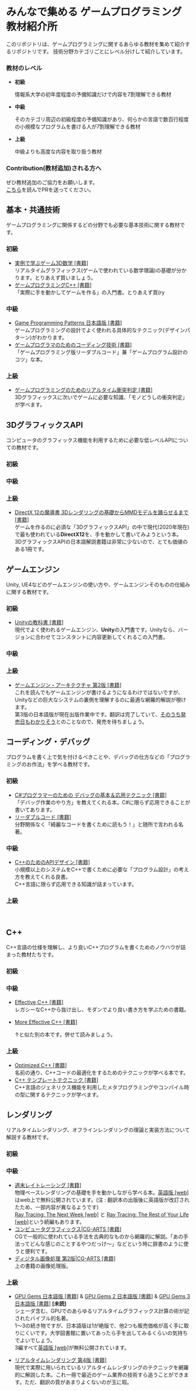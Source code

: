 # みんなで集める ゲームプログラミング教材紹介所

このリポジトリは、ゲームプログラミングに関するあらゆる教材を集めて紹介するリポジトリです。
技術分野カテゴリごとにレベル分けして紹介しています。

### 教材のレベル

- **初級**

  情報系大学の初年度程度の予備知識だけで内容を7割理解できる教材

- **中級**

  そのカテゴリ周辺の初級程度の予備知識があり、何らかの言語で数百行程度の小規模なプログラムを書ける人が7割理解できる教材

- **上級**

  中級よりも高度な内容を取り扱う教材

### Contribution(教材追加)される方へ

ぜひ教材追加のご協力をお願いします。   
[こちら](https://github.com/Nao-Shirotsu/GameProgrammingMaterials-JP/blob/master/CONTRIBUTING.md)を読んでPRを送ってください。



## 基本・共通技術

ゲームプログラミングに関係するどの分野でも必要な基本技術に関する教材です。   

### 初級

- [実例で学ぶゲーム3D数学 [書籍]](https://www.oreilly.co.jp/books/9784873113777/ )    
  リアルタイムグラフィックス(ゲームで使われている数学理論)の基礎が分かります。とりあえず買いましょう。
- [ゲームプログラミングC++ [書籍]](https://www.shoeisha.co.jp/book/detail/9784798157610)    
  「実際に手を動かしてゲームを作る」の入門書。とりあえず買(ry

### 中級

- [Game Programming Patterns 日本語版 [書籍]](https://book.impress.co.jp/books/1114101121)    
  ゲームプログラミングの設計でよく使われる具体的なテクニック(デザインパターン)がわかります。
- [ゲームプログラマのためのコーディング技術 [書籍]](https://gihyo.jp/book/2015/978-4-7741-7413-6)    
  「ゲームプログラミング版リーダブルコード」兼「ゲームプログラム設計のコツ」な本。

### 上級

- [ゲームプログラミングのためのリアルタイム衝突判定 [書籍]](https://gogo3d.borndigital.jp/products/detail.php?product_id=50)    
  3Dグラフィックスに次いでゲームに必要な知識、「モノどうしの衝突判定」が学べます。    


## 3DグラフィックスAPI

コンピュータのグラフィックス機能を利用するために必要な低レベルAPIについての教材です。

### 初級

### 中級

### 上級

- [DirectX 12の魔導書  3Dレンダリングの基礎からMMDモデルを踊らせるまで [書籍]](https://www.shoeisha.co.jp/book/detail/9784798161938)    
  ゲームを作るのに必須な「3DグラフィックスAPI」の中で現代(2020年現在)で最も使われている**DirectX12**を、手を動かして書いてみようという本。    
  3DグラフィックスAPIの日本語解説書籍は非常に少ないので、とても価値のある1冊です。

## ゲームエンジン

Unity, UE4などのゲームエンジンの使い方や、ゲームエンジンそのものの仕組みに関する教材です。

### 初級

- [Unityの教科書 [書籍]](https://www.sbcr.jp/product/4815606657/)    
  現代でよく使われるゲームエンジン、**Unity**の入門書です。Unityなら、バージョンに合わせてコンスタントに内容更新してくれるこの入門書。

### 中級

### 上級

- [ゲームエンジン・アーキテクチャ 第2版 [書籍]](https://www.sbcr.jp/product/4797377484/ )    
  これを読んでもゲームエンジンが書けるようになるわけではないですが、Unityなどの巨大なシステムの裏側を理解するのに最適な網羅的解説が覗けます。    
  第3版の日本語版が現在出版作業中です。翻訳は完了していて、[そのうち発売日もわかりそう](https://twitter.com/minahito/status/1285077663250477057)とのことなので、発売を待ちましょう。    


## コーディング・デバッグ

プログラムを書く上で気を付けるべきことや、デバッグの仕方などの「プログラミングのお作法」を学べる教材です。

### 初級

- [C#プログラマーのための デバッグの基本＆応用テクニック [書籍]](https://gihyo.jp/book/2016/978-4-7741-8467-8)     
  「デバッグ作業のやり方」を教えてくれる本。C#に限らず応用できることが書いてあります。
- [リーダブルコード [書籍]](https://www.oreilly.co.jp/books/9784873115658/)    
  分野関係なく「綺麗なコードを書くために読もう！」と随所で言われる名著。

### 中級

- [C++のためのAPIデザイン [書籍]](https://www.sbcr.jp/product/4797369151/)    
  小規模以上のシステムをC++で書くために必要な「プログラム設計」の考え方を教えてくれる良書。    
  C++言語に限らず応用できる知識が詰まっています。

### 上級

​    

## C++

C++言語の仕様を理解し、より良いC++プログラムを書くためのノウハウが詰まった教材たちです。

### 初級

### 中級

- [Effective C++ [書籍]](https://www.oreilly.co.jp/books/9784873117362/)     
  レガシーなC++から抜け出し、モダンでより良い書き方を学ぶための書籍。

- [More Effective C++ [書籍]](https://honto.jp/netstore/pd-book_26091554.html)

  ↑と似た別の本です。併せて読みましょう。

### 上級

- [Optimized C++ [書籍]](https://www.oreilly.co.jp/books/9784873117928/)    
  名前の通り、C++コードの最適化をするためのテクニックが学べる本です。
- [C++ テンプレートテクニック [書籍]](https://www.sbcr.jp/product/4797376685/)    
  C++言語のジェネリクス機能を利用したメタプログラミングやコンパイル時の型に関するテクニックが学べます。  
  

## レンダリング

リアルタイムレンダリング、オフラインレンダリングの理論と実装方法について解説する教材です。

### 初級

### 中級

- [週末レイトレーシング [書籍]](https://tatsu-zine.com/books/ray-tracing-part1)    
  物理ベースレンダリングの基礎を手を動かしながら学べる本。[英語版 [web]](https://raytracing.github.io/books/RayTracingInOneWeekend.html)はweb上で無料公開されています。(注 : 翻訳本の出版後に英語版が改訂されたため、一部内容が異なるようです)    
  [Ray Tracing: The Next Week [web]](https://raytracing.github.io/books/RayTracingTheNextWeek.html) と [Ray Tracing: The Rest of Your Life [web]](http://www.realtimerendering.com/raytracing/Ray%20Tracing_%20the%20Rest%20of%20Your%20Life.pdf)という続編もあります。
- [コンピュータグラフィックス|CG-ARTS [書籍]](https://www.cgarts.or.jp/book/cg_engineer/index.html)    
  CGで一般的に使われている手法を古典的なものから網羅的に解説。「あの手法ってどんな感じのことするやつだっけ～」などという時に辞書のように使うと便利です。
- [ディジタル画像処理 第2版|CG-ARTS [書籍]](https://www.cgarts.or.jp/book/img_engineer/index.html)    
  上の書籍の画像処理版。

### 上級

- <u>GPU Gems 日本語版 [書籍]</u> & [GPU Gems 2 日本語版 [書籍]](https://gogo3d.borndigital.jp/products/detail.php?product_id=49) & [GPU Gems 3 日本語版 [書籍]](https://gogo3d.borndigital.jp/products/detail.php?product_id=41) **[未読]**    
  シェーダ含む、GPUでのあらゆるリアルタイムグラフィックス計算の術が記されたバイブル的名著。   
  1～3の続き物ですが、日本語版は1が絶版で、他2つも販売価格が高く手に取りにくいです。大学図書館に置いてあったら手を出してみるくらいの気持ちでよいでしょう。    
  3編すべて[英語版 [web]](https://developer.nvidia.com/gpugems/gpugems/contributors)が無料公開されています。

- [リアルタイムレンダリング 第4版 [書籍]](https://www.borndigital.co.jp/book/15291.html)   
  現代で実際に用いられているリアルタイムレンダリングのテクニックを網羅的に解説した本。これ一冊で最近のゲーム業界の技術すら追うことができます。ただ、翻訳の質があまりよくないのが玉に瑕。